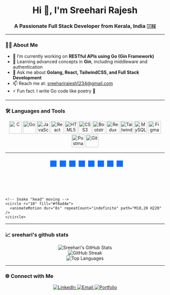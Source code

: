 <h1 align="center">Hi 👋, I'm Sreehari Rajesh</h1>
<h3 align="center">A Passionate Full Stack Developer from Kerala, India 🇮🇳</h3>

---

### 👨‍💻 About Me

- 🔭 I’m currently working on **RESTful APIs using Go (Gin Framework)**
- 🌱 Learning advanced concepts in **Gin**, including middleware and authentication
- 💬 Ask me about **Golang, React, TailwindCSS, and Full Stack Development**
- 📫 Reach me at: [sreeharirajesh1234@gmail.com](mailto:sreeharirajesh1234@gmail.com)
- ⚡ Fun fact: I write Go code like poetry 📝

---

### 🛠️ Languages and Tools

<p align="center">
  <img src="https://cdn.jsdelivr.net/gh/devicons/devicon/icons/c/c-original.svg" alt="C" width="40" height="40"/>
  <img src="https://cdn.jsdelivr.net/gh/devicons/devicon/icons/go/go-original.svg" alt="Go" width="40" height="40"/>
  <img src="https://cdn.jsdelivr.net/gh/devicons/devicon/icons/javascript/javascript-original.svg" alt="JavaScript" width="40" height="40"/>
  <img src="https://cdn.jsdelivr.net/gh/devicons/devicon/icons/react/react-original-wordmark.svg" alt="React" width="40" height="40"/>
  <img src="https://cdn.jsdelivr.net/gh/devicons/devicon/icons/html5/html5-original-wordmark.svg" alt="HTML5" width="40" height="40"/>
  <img src="https://cdn.jsdelivr.net/gh/devicons/devicon/icons/css3/css3-original-wordmark.svg" alt="CSS3" width="40" height="40"/>
  <img src="https://cdn.jsdelivr.net/gh/devicons/devicon/icons/bootstrap/bootstrap-original-wordmark.svg" alt="Bootstrap" width="40" height="40"/>
  <img src="https://cdn.jsdelivr.net/gh/devicons/devicon/icons/redux/redux-original.svg" alt="Redux" width="40" height="40"/>
  <img src="https://www.vectorlogo.zone/logos/tailwindcss/tailwindcss-icon.svg" alt="TailwindCSS" width="40" height="40"/>
  <img src="https://cdn.jsdelivr.net/gh/devicons/devicon/icons/mysql/mysql-original-wordmark.svg" alt="MySQL" width="40" height="40"/>
  <img src="https://www.vectorlogo.zone/logos/figma/figma-icon.svg" alt="Figma" width="40" height="40"/>
  <img src="https://www.vectorlogo.zone/logos/getpostman/getpostman-icon.svg" alt="Postman" width="40" height="40"/>
  <img src="https://www.vectorlogo.zone/logos/git-scm/git-scm-icon.svg" alt="Git" width="40" height="40"/>
</p>

---
<p align="center">
  <svg width="240" height="112" viewBox="0 0 240 112" fill="none" xmlns="http://www.w3.org/2000/svg">
    <rect x="10" y="10" width="20" height="20" fill="#0d6efd" />
    <rect x="40" y="10" width="20" height="20" fill="#0d6efd" />
    <rect x="70" y="10" width="20" height="20" fill="#0d6efd" />
    <rect x="100" y="10" width="20" height="20" fill="#0d6efd" />
    <rect x="130" y="10" width="20" height="20" fill="#0d6efd" />
    <rect x="160" y="10" width="20" height="20" fill="#0d6efd" />
    <rect x="190" y="10" width="20" height="20" fill="#0d6efd" />
    <rect x="220" y="10" width="20" height="20" fill="#0d6efd" />

    <!-- Snake "head" moving -->
    <circle r="10" fill="#f0ad4e">
      <animateMotion dur="8s" repeatCount="indefinite" path="M10,20 H220" />
    </circle>
  </svg>
</p>

----

### 📈 sreehari's github stats

<p align="center">
  <img src="https://github-readme-stats.vercel.app/api?username=sreehari&show_icons=true&theme=tokyonight&title_color=58a6ff&hide_title=false&count_private=true&custom_title=sreehari's%20github%20stats" alt="Sreehari's GitHub Stats" />
  <br/>
  <img src="https://github-readme-streak-stats.herokuapp.com/?user=sreehari&theme=tokyonight" alt="GitHub Streak" />
  <br/>
  <img src="https://github-readme-stats.vercel.app/api/top-langs/?username=sreehari&layout=compact&theme=tokyonight" alt="Top Languages" />
</p>

---

### 🌐 Connect with Me

<p align="center">
  <a href="https://www.linkedin.com/in/sreeharirajesh05/" target="_blank">
    <img src="https://img.shields.io/badge/LinkedIn-blue?logo=linkedin&logoColor=white&style=for-the-badge" alt="LinkedIn" />
  </a>
  <a href="mailto:sreeharirajesh1234@gmail.com">
    <img src="https://img.shields.io/badge/Email-D14836?logo=gmail&logoColor=white&style=for-the-badge" alt="Email" />
  </a>
  <a href="https://sreehari.github.io" target="_blank">
    <img src="https://img.shields.io/badge/Portfolio-000000?logo=githubpages&logoColor=white&style=for-the-badge" alt="Portfolio" />
  </a>
</p>
